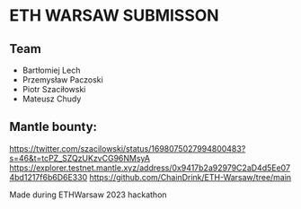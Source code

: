 # ETH WARSAW SUBMISSON

## Team
- Bartłomiej Lech
- Przemysław Paczoski
- Piotr Szaciłowski 
- Mateusz Chudy

## Mantle bounty:
https://twitter.com/szacilowski/status/1698075027994800483?s=46&t=tcPZ_SZQzUKzvCG96NMsyA
https://explorer.testnet.mantle.xyz/address/0x9417b2a92979C2aD4d5Ee074bd1217f6b6D6E330
https://github.com/ChainDrink/ETH-Warsaw/tree/main

Made during ETHWarsaw 2023 hackathon